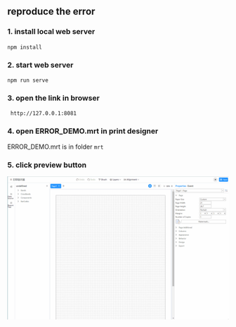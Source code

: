 ## reproduce the error
### 1. install local web server
```
npm install
```
### 2. start web server
```
npm run serve
```
### 3. open the link in browser
```
 http://127.0.0.1:8081
```
### 4. open ERROR_DEMO.mrt in print designer
ERROR_DEMO.mrt is in folder `mrt`

### 5. click preview button
![error](./error.gif)